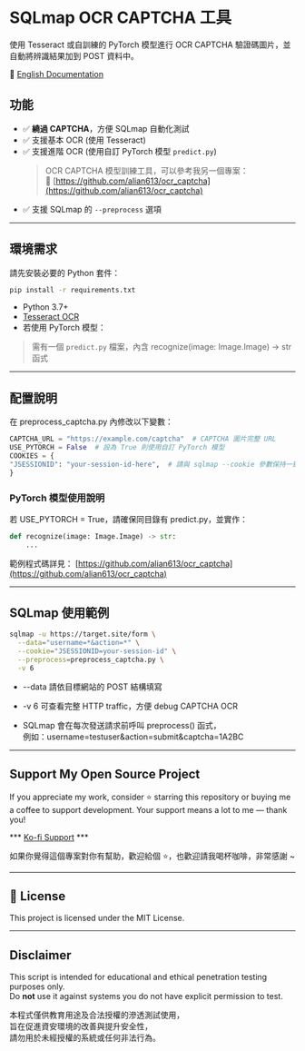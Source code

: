 # SQLmap OCR CAPTCHA 工具
 
使用 Tesseract 或自訓練的 PyTorch 模型進行 OCR CAPTCHA 驗證碼圖片，並自動將辨識結果加到 POST 資料中。

📖 [English Documentation](README.md)

## 功能

- ✅ **繞過 CAPTCHA**，方便 SQLmap 自動化測試
- ✅ 支援基本 OCR (使用 Tesseract)
- ✅ 支援進階 OCR (使用自訂 PyTorch 模型 `predict.py`)
  > OCR CAPTCHA 模型訓練工具，可以參考我另一個專案：  
  🔗 [https://github.com/alian613/ocr_captcha](https://github.com/alian613/ocr_captcha)
- ✅ 支援 SQLmap 的 `--preprocess` 選項

---

## 環境需求

請先安裝必要的 Python 套件：

```bash
pip install -r requirements.txt
```

- Python 3.7+
- [Tesseract OCR](https://github.com/tesseract-ocr/tesseract)
- 若使用 PyTorch 模型：
 > 需有一個 `predict.py` 檔案，內含 recognize(image: Image.Image) -> str 函式


---

## 配置說明

在 preprocess_captcha.py 內修改以下變數：

```python
CAPTCHA_URL = "https://example.com/captcha"  # CAPTCHA 圖片完整 URL  
USE_PYTORCH = False  # 設為 True 則使用自訂 PyTorch 模型  
COOKIES = {
"JSESSIONID": "your-session-id-here",  # 請與 sqlmap --cookie 參數保持一致  
}
```

### PyTorch 模型使用說明
若 USE_PYTORCH = True，請確保同目錄有 predict.py，並實作：
```python
def recognize(image: Image.Image) -> str:
    ...
```
範例程式碼詳見：
[https://github.com/alian613/ocr_captcha](https://github.com/alian613/ocr_captcha)


---


## SQLmap 使用範例
```bash
sqlmap -u https://target.site/form \
  --data="username=*&action=*" \
  --cookie="JSESSIONID=your-session-id" \
  --preprocess=preprocess_captcha.py \
  -v 6
```
- --data 請依目標網站的 POST 結構填寫
- -v 6 可查看完整 HTTP traffic，方便 debug CAPTCHA OCR

- SQLmap 會在每次發送請求前呼叫 preprocess() 函式，  
  例如：username=testuser&action=submit&captcha=1A2BC


---


## Support My Open Source Project

If you appreciate my work, consider ⭐ starring this repository or buying me a coffee to support development.
Your support means a lot to me — thank you!

*** [Ko-fi Support](https://ko-fi.com/alian613) ***

如果你覺得這個專案對你有幫助，歡迎給個 ⭐，也歡迎請我喝杯咖啡，非常感謝 ~


---


## 📄 License

This project is licensed under the MIT License.

---

## Disclaimer

This script is intended for educational and ethical penetration testing purposes only.  
Do **not** use it against systems you do not have explicit permission to test.

本程式僅供教育用途及合法授權的滲透測試使用，  
旨在促進資安環境的改善與提升安全性，  
請勿用於未經授權的系統或任何非法行為。